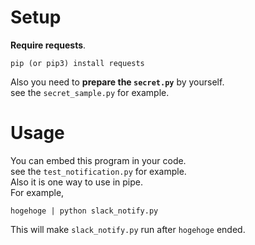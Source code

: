 # Setup  
**Require requests**.  
```
pip (or pip3) install requests
```  
Also you need to **prepare the `secret.py`** by yourself.  
see the `secret_sample.py` for example.

# Usage  
You can embed this program in your code.  
see the `test_notification.py` for example.  
Also it is one way to use in pipe.  
For example,  
```
hogehoge | python slack_notify.py
```  
This will make `slack_notify.py` run after `hogehoge` ended.